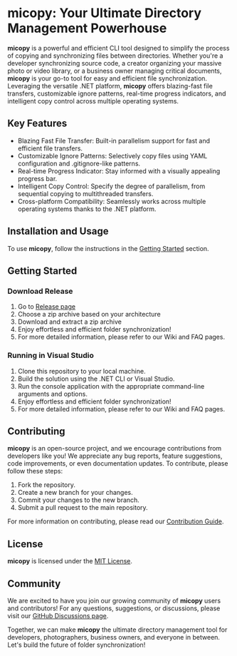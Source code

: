 # micopy: Your Ultimate Directory Management Powerhouse

**micopy** is a powerful and efficient CLI tool designed to simplify the process of copying and synchronizing files between directories. Whether you're a developer synchronizing source code, a creator organizing your massive photo or video library, or a business owner managing critical documents, **micopy** is your go-to tool for easy and efficient file synchronization. Leveraging the versatile .NET platform, **micopy** offers blazing-fast file transfers, customizable ignore patterns, real-time progress indicators, and intelligent copy control across multiple operating systems.

## Key Features

- Blazing Fast File Transfer: Built-in parallelism support for fast and efficient file transfers.
- Customizable Ignore Patterns: Selectively copy files using YAML configuration and .gitignore-like patterns.
- Real-time Progress Indicator: Stay informed with a visually appealing progress bar.
- Intelligent Copy Control: Specify the degree of parallelism, from sequential copying to multithreaded transfers.
- Cross-platform Compatibility: Seamlessly works across multiple operating systems thanks to the .NET platform.

## Installation and Usage

To use **micopy**, follow the instructions in the [Getting Started](#getting-started) section.

## Getting Started

### Download Release

1. Go to [Release page](https://github.com/anmalkov/micopy/releases)
1. Choose a zip archive based on your architecture
1. Download and extract a zip archive
1. Enjoy effortless and efficient folder synchronization!
1. For more detailed information, please refer to our Wiki and FAQ pages.

### Running in Visual Studio

1. Clone this repository to your local machine.
1. Build the solution using the .NET CLI or Visual Studio.
1. Run the console application with the appropriate command-line arguments and options.
1. Enjoy effortless and efficient folder synchronization!
1. For more detailed information, please refer to our Wiki and FAQ pages.

## Contributing

**micopy** is an open-source project, and we encourage contributions from developers like you! We appreciate any bug reports, feature suggestions, code improvements, or even documentation updates. To contribute, please follow these steps:

1. Fork the repository.
1. Create a new branch for your changes.
1. Commit your changes to the new branch.
1. Submit a pull request to the main repository.

For more information on contributing, please read our [Contribution Guide](/CONTRIBUTING.md).

## License

**micopy** is licensed under the [MIT License](https://github.com/anmalkov/micopy/blob/main/LICENSE).

## Community

We are excited to have you join our growing community of **micopy** users and contributors! For any questions, suggestions, or discussions, please visit our [GitHub Discussions page](https://github.com/anmalkov/micopy/discussions).

Together, we can make **micopy** the ultimate directory management tool for developers, photographers, business owners, and everyone in between. Let's build the future of folder synchronization!
